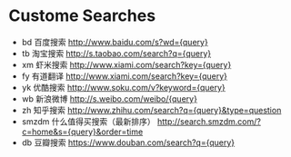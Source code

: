 # Custome Searches
* bd 百度搜索 http://www.baidu.com/s?wd={query}
* tb 淘宝搜索 http://s.taobao.com/search?q={query}
* xm 虾米搜索 http://www.xiami.com/search?key={query}
* fy 有道翻译 http://www.xiami.com/search?key={query}
* yk 优酷搜索 http://www.soku.com/v?keyword={query}
* wb 新浪微博 http://s.weibo.com/weibo/{query}
* zh 知乎搜索 http://www.zhihu.com/search?q={query}&type=question
* smzdm 什么值得买搜索（最新排序） http://search.smzdm.com/?c=home&s={query}&order=time 
* db 豆瓣搜索 https://www.douban.com/search?q={query}
